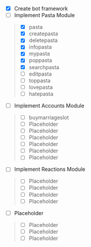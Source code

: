 - [x] Create bot framework
- [ ] Implement Pasta Module 
>- [x] pasta
>- [x] createpasta
>- [x] deletepasta
>- [x] infopasta
>- [x] mypasta
>- [x] poppasta
>- [x] searchpasta
>- [ ] editpasta
>- [ ] toppasta
>- [ ] lovepasta
>- [ ] hatepasta
- [ ] Implement Accounts Module
>- [ ] buymarriageslot
>- [ ] Placeholder
>- [ ] Placeholder
>- [ ] Placeholder
>- [ ] Placeholder
>- [ ] Placeholder
>- [ ] Placeholder
- [ ] Implement Reactions Module
>- [ ] Placeholder
>- [ ] Placeholder
>- [ ] Placeholder
>- [ ] Placeholder
- [ ] Placeholder
>- [ ] Placeholder
>- [ ] Placeholder
>- [ ] Placeholder
